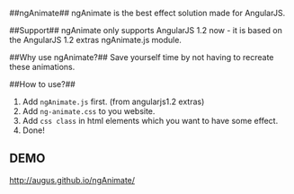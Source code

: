##ngAnimate##
ngAnimate is the best effect solution made for AngularJS.

##Support##
ngAnimate only supports AngularJS 1.2 now - it is based on the AngularJS 1.2 extras ngAnimate.js module.

##Why use ngAnimate?##
Save yourself time by not having to recreate these animations.

##How to use?##
1. Add `ngAnimate.js` first. (from angularjs1.2 extras)
2. Add `ng-animate.css` to you website.
3. Add `css class` in html elements which you want to have some effect.
4. Done!

## DEMO ##
http://augus.github.io/ngAnimate/

